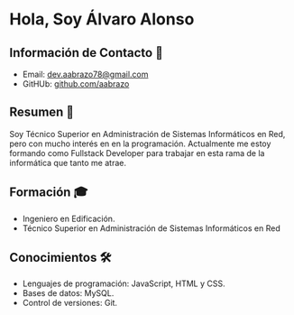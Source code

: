 #  Hola, Soy Álvaro Alonso 

## Información de Contacto 📧

* Email: dev.aabrazo78@gmail.com
* GitHUb: [github.com/aabrazo](github.com/aabrazo)

## Resumen 📄
Soy Técnico Superior en Administración de Sistemas Informáticos en Red, pero con mucho interés en en la programación. Actualmente me estoy formando como Fullstack Developer para trabajar en esta rama de la informática que tanto me atrae.

## Formación 🎓
* Ingeniero en Edificación.
* Técnico Superior en Administración de Sistemas Informáticos en Red

## Conocimientos 🛠
*  Lenguajes de programación: JavaScript, HTML y CSS.
*  Bases de datos: MySQL.
*  Control de versiones: Git.
